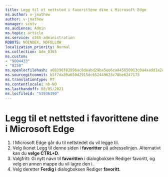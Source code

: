```yaml
---
title: Legg til et nettsted i favorittene dine i Microsoft Edge
ms.author: v-jmathew
author: v-jmathew
manager: scotv
ms.audience: Admin
ms.topic: article
ms.service: o365-administration
ROBOTS: NOINDEX, NOFOLLOW
localization_priority: Normal
ms.collection: Adm_O365
ms.custom:
- "9004433"
- "8258"
ms.openlocfilehash: a08190f82896ac8deabd29ba5ee6ca845650913c0a4aadd1a2cd3239d27b8a8d
ms.sourcegitcommit: b5f7da89a650d2915dc652449623c78be6247175
ms.translationtype: MT
ms.contentlocale: nb-NO
ms.lasthandoff: 08/05/2021
ms.locfileid: "53936390"
---
```

# <a name="add-a-site-to-your-favorites-in-microsoft-edge"></a>Legg til et nettsted i favorittene dine i Microsoft Edge

1. I Microsoft Edge går du til nettstedet du vil legge til.
2. Velg ikonet Legg til denne siden i **favoritter** på adresselinjen. Alternativt kan du **velge CTRL+D**.
3. Valgfritt: Gi nytt navn til **favoritten** i dialogboksen Rediger favoritt, og velg en annen mappe du vil lagre den i.
4. Velg deretter **Ferdig i** dialogboksen Rediger **favoritt.**
